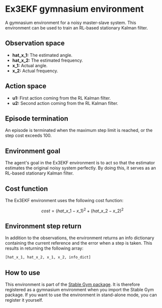# Ex3EKF gymnasium environment

A gymnasium environment for a noisy master-slave system. This environment can be used to train an RL-based stationary Kalman filter.

## Observation space

*   **hat\_x\_1:** The estimated angle.
*   **hat\_x\_2:** The estimated frequency.
*   **x\_1:** Actual angle.
*   **x\_2:** Actual frequency.

## Action space

*   **u1:** First action coming from the RL Kalman filter.
*   **u2:** Second action coming from the RL Kalman filter.

## Episode termination

An episode is terminated when the maximum step limit is reached, or the step cost exceeds 100.

## Environment goal

The agent's goal in the Ex3EKF environment is to act so that the estimator estimates the original noisy system perfectly. By doing this, it serves as an RL-based stationary Kalman filter.

## Cost function

The Ex3EKF environment uses the following cost function:

<!--lint disable-->

$$
cost = (hat\_x\_1 - x\_1)^2 + (hat\_x\_2 - x\_2)^2
$$

<!--lint enable-->

## Environment step return

In addition to the observations, the environment returns an info dictionary containing the current reference and the error when a step is taken. This results in returning the following array:

```python
[hat_x_1, hat_x_2, x_1, x_2, info_dict]
```

## How to use

This environment is part of the [Stable Gym package](https://github.com/rickstaa/stable-gym). It is therefore registered as a gymnasium environment when you import the Stable Gym package. If you want to use the environment in stand-alone mode, you can register it yourself.
